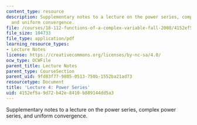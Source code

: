 ```yaml
---
content_type: resource
description: Supplementary notes to a lecture on the power series, complex power series,
  and uniform convergence.
file: /courses/18-112-functions-of-a-complex-variable-fall-2008/4152ef5a9d72b42e8410b889144dd5a3_lecture4.pdf
file_size: 104733
file_type: application/pdf
learning_resource_types:
- Lecture Notes
license: https://creativecommons.org/licenses/by-nc-sa/4.0/
ocw_type: OCWFile
parent_title: Lecture Notes
parent_type: CourseSection
parent_uid: 9fd83f77-9805-0513-750b-1552ba21ad73
resourcetype: Document
title: 'Lecture 4: Power Series'
uid: 4152ef5a-9d72-b42e-8410-b889144dd5a3
---
```

Supplementary notes to a lecture on the power series, complex power series, and uniform convergence.